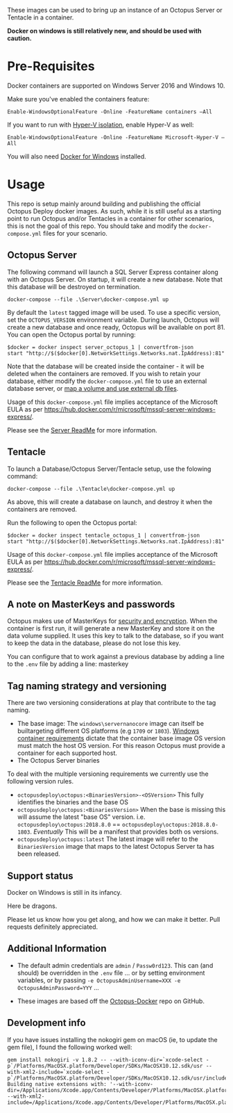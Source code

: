These images can be used to bring up an instance of an Octopus Server or Tentacle in a container.

**Docker on windows is still relatively new, and should be used with caution.**

# Pre-Requisites

Docker containers are supported on Windows Server 2016 and Windows 10.

Make sure you've enabled the containers feature:

```
Enable-WindowsOptionalFeature -Online -FeatureName containers –All
```

If you want to run with [Hyper-V isolation](https://docs.microsoft.com/en-us/virtualization/windowscontainers/manage-containers/hyperv-container), enable Hyper-V as well:

```
Enable-WindowsOptionalFeature -Online -FeatureName Microsoft-Hyper-V –All
```

You will also need [Docker for Windows](https://www.docker.com/community-edition#/windows) installed.

# Usage

This repo is setup mainly around building and publishing the official Octopus Deploy docker images. As such, while it is still useful as a starting point to run Octopus and/or Tentacles in a container for other scenarios, this is not the goal of this repo. You should take and modify the `docker-compose.yml` files for your scenario.

## Octopus Server

The following command will launch a SQL Server Express container along with an Octopus Server. On startup, it will create a new database. Note that this database will be destroyed on termination.

```
docker-compose --file .\Server\docker-compose.yml up
```

By default the `latest` tagged image will be used. To use a specific version, set the `OCTOPUS_VERSION` environment variable.
During launch, Octopus will create a new database and once ready, Octopus will be available on port 81. You can open the Octopus portal by running:

```
$docker = docker inspect server_octopus_1 | convertfrom-json
start "http://$($docker[0].NetworkSettings.Networks.nat.IpAddress):81"
```

Note that the database will be created inside the container - it will be deleted when the containers are removed. If you wish to retain your database, either modify the `docker-compose.yml` file to use an external database server, or [map a volume and use external db files](https://hub.docker.com/r/microsoft/mssql-server-windows-express/).

Usage of this `docker-compose.yml` file implies acceptance of the Microsoft EULA as per https://hub.docker.com/r/microsoft/mssql-server-windows-express/.

Please see the [Server ReadMe](./Server/readme.md) for more information.

## Tentacle

To launch a Database/Octopus Server/Tentacle setup, use the folowing command:

```
docker-compose --file .\Tentacle\docker-compose.yml up
```

As above, this will create a database on launch, and destroy it when the containers are removed.

Run the following to open the Octopus portal:

```
$docker = docker inspect tentacle_octopus_1 | convertfrom-json
start "http://$($docker[0].NetworkSettings.Networks.nat.IpAddress):81"
```

Usage of this `docker-compose.yml` file implies acceptance of the Microsoft EULA as per https://hub.docker.com/r/microsoft/mssql-server-windows-express/.

Please see the [Tentacle ReadMe](./Tentacle/readme.md) for more information.

## A note on MasterKeys and passwords ##

Octopus makes use of MasterKeys for [security and encryption](http://docs.octopusdeploy.com/display/OD/Security+and+encryption). When the container is first run, it will generate a new MasterKey and store it on the data volume supplied. It uses this key to talk to the database, so if you want to keep the data in the database, please do not lose this key.

You can configure that to work against a previous database by adding a line to the `.env` file by adding a line: masterkey

## Tag naming strategy and versioning ##

There are two versioning considerations at play that contribute to the tag naming.
 - The base image: The `windows\servernanocore` image can itself be builtargeting different OS platforms (e.g `1709` or `1803`). [Windows container requirements](https://docs.microsoft.com/en-us/virtualization/windowscontainers/deploy-containers/version-compatibility) dictate that the container base image OS version must match the host OS version. For this reason Octopus must provide a container for each supported host.
 - The Octopus Server binaries

To deal with the multiple versioning requirements we currently use the following version rules.
- `octopusdeploy\octopus:<BinariesVersion>-<OSVersion>` This fully identifies the binaries and the base OS
- `octopusdeploy\octopus:<BinariesVersion>` When the base is missing this will assume the latest "base OS" version. i.e. `octopusdeploy\octopus:2018.8.0` == `octopusdeploy\octopus:2018.8.0-1803`. _Eventually_ This will be a manifest that provides both os versions.
- `octopusdeploy\octopus:latest` The latest image will refer to the  `BinariesVersion` image that maps to the latest Octopus Server ta has been released.

## Support status ##

Docker on Windows is still in its infancy.

Here be dragons.

Please let us know how you get along, and how we can make it better. Pull requests definitely appreciated.

## Additional Information ##

* The default admin credentials are `admin` / `Passw0rd123`. This can (and should) be overridden in the `.env` file ... or by setting environment variables, or by passing `-e OctopusAdminUsername=XXX -e OctopusAdminPassword=YYY` ...

* These images are based off the [Octopus-Docker](https://github.com/OctopusDeploy/Octopus-Docker) repo on GitHub.

## Development info ##

If you have issues installing the nokogiri gem on macOS (ie, to update the gem file), I found the following worked well:

```
gem install nokogiri -v 1.8.2 -- --with-iconv-dir=`xcode-select -p`/Platforms/MacOSX.platform/Developer/SDKs/MacOSX10.12.sdk/usr --with-xml2-include=`xcode-select -p`/Platforms/MacOSX.platform/Developer/SDKs/MacOSX10.12.sdk/usr/include/libxml2
Building native extensions with: '--with-iconv-dir=/Applications/Xcode.app/Contents/Developer/Platforms/MacOSX.platform/Developer/SDKs/MacOSX10.12.sdk/usr --with-xml2-include=/Applications/Xcode.app/Contents/Developer/Platforms/MacOSX.platform/Developer/SDKs/MacOSX10.12.sdk/usr/include/libxml2'
```
